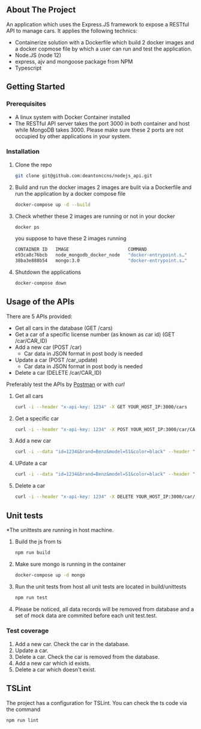 ## About The Project
An application which uses the Express.JS framework to expose a RESTful API
to manage cars. It applies the following technics:

* Containerize solution with a Dockerfile which build 2 docker images and a docker copmose file by which a user can run and test the application.
* Node.JS (node 12)
* express, ajv and mongoose package from NPM
* Typescript

## Getting Started
### Prerequisites
* A linux system with Docker Container installed
* The RESTful API server takes the port 3000 in both container and host while MongoDB takes 3000. Please make sure these 2 ports are not occupied by other applications in your system.
### Installation
1. Clone the repo
   ```sh
   git clone git@github.com:deantonccns/nodejs_api.git
   ```
2. Build and run the docker images
   2 images are bulit via a Dockerfile and run the application by a docker compose file
   ```sh
   docker-compose up -d --build
   ```
3. Check whether these 2 images are running or not in your docker
   ```sh
   docker ps
   ```
   you suppose to have these 2 images running
   ```sh
   CONTAINER ID   IMAGE                      COMMAND                  CREATED          STATUS          PORTS                      NAMES
   e93ca8c76bcb   node_mongodb_docker_node   "docker-entrypoint.s…"   49 minutes ago   Up 49 minutes   0.0.0.0:3000->3000/tcp     node_mongodb_docker_node_1
   38ba3e888b54   mongo:3.0                  "docker-entrypoint.s…"   3 hours ago      Up 3 hours      0.0.0.0:27017->27017/tcp   node_mongodb_docker_mongo_1
   ```
4. Shutdown the applications
   ```sh
   docker-compose down
   ```
## Usage of the APIs
There are 5 APIs provided:
* Get all cars in the database (GET /cars)
* Get a car of a specific license number (as known as car id) (GET /car/CAR_ID)
* Add a new car (POST /car)
  * Car data in JSON format in post body is needed
* Update a car (POST /car_update)
  * Car data in JSON format in post body is needed
* Delete a car (DELETE /car/CAR_ID)

Preferably test the APIs by [Postman](https://www.postman.com/downloads/)
or
with *curl*

1. Get all cars
   ```sh
   curl -i --header "x-api-key: 1234" -X GET YOUR_HOST_IP:3000/cars
   ```
2. Get a specific car
   ```sh
   curl -i --header "x-api-key: 1234" -X POST YOUR_HOST_IP:3000/car/CAR_ID
   ```
3. Add a new car
   ```sh
   curl -i --data "id=1234&brand=Benz&model=S1&color=black" --header "x-api-key: 1234" -X POST YOUR_HOST_IP:3000/car
   ```
4. UPdate a car
   ```sh
   curl -i --data "id=1234&brand=Benz&model=S1&color=black" --header "x-api-key: 1234" -X POST YOUR_HOST_IP:3000/car_update
   ```
5. Delete a car
   ```sh
   curl -i --header "x-api-key: 1234" -X DELETE YOUR_HOST_IP:3000/car/33
   ```

## Unit tests
*The unittests are running in host machine.
1. Build the js from ts
   ```sh
   npm run build
   ```
2. Make sure mongo is running in the container
   ```sh
   docker-compose up -d mongo
   ```
3. Run the unit tests from host
   all unit tests are located in build/unittests
   ```sh
   npm run test
   ```
4. Please be noticed, all data records will be removed from database and a set of mock data are commited before each unit test.test.
### Test coverage
1. Add a new car. Check the car in the database.
2. Update a car.
3. Delete a car. Check the car is removed from the database.
4. Add a new car which id exists.
5. Delete a car which doesn't exist.

## TSLint
The project has a configuration for TSLint. You can check the ts code via the command
   ```sh
   npm run lint
   ```
